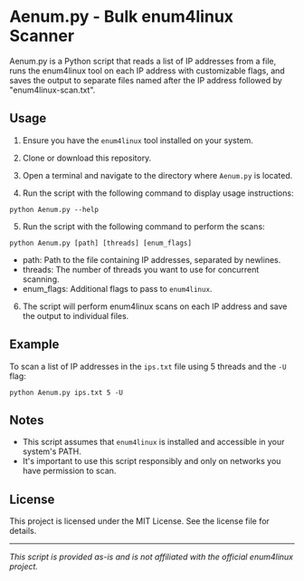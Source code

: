 # Aenum.py - Bulk enum4linux Scanner

Aenum.py is a Python script that reads a list of IP addresses from a file, runs the enum4linux tool on each IP address with customizable flags, and saves the output to separate files named after the IP address followed by "enum4linux-scan.txt".

## Usage

1. Ensure you have the `enum4linux` tool installed on your system.

2. Clone or download this repository.

3. Open a terminal and navigate to the directory where `Aenum.py` is located.

4. Run the script with the following command to display usage instructions:

`python Aenum.py --help`

5. Run the script with the following command to perform the scans:

`python Aenum.py [path] [threads] [enum_flags]`
- path: Path to the file containing IP addresses, separated by newlines.
- threads: The number of threads you want to use for concurrent scanning.
- enum_flags: Additional flags to pass to `enum4linux`.

6. The script will perform enum4linux scans on each IP address and save the output to individual files.

## Example

To scan a list of IP addresses in the `ips.txt` file using 5 threads and the `-U` flag:

`python Aenum.py ips.txt 5 -U`


## Notes

- This script assumes that `enum4linux` is installed and accessible in your system's PATH.
- It's important to use this script responsibly and only on networks you have permission to scan.

## License

This project is licensed under the MIT License. See the license file for details.

---

*This script is provided as-is and is not affiliated with the official enum4linux project.*
